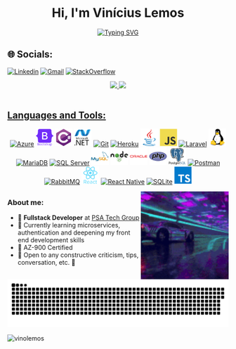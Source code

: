 <h1 align="center">Hi, I'm Vinícius Lemos</h1>
<center><a href="https://git.io/typing-svg"><img src="https://readme-typing-svg.demolab.com?font=Fira+Code&pause=1000&width=435&lines=Welcome!" alt="Typing SVG" /></a></center>

 
## 🌐 Socials:

[![Linkedin](https://img.shields.io/badge/-LinkedIn-%230077B5?style=for-the-badge&logo=linkedin&logoColor=white)](https://linkedin.com/in/vinolemos") [![Gmail](https://img.shields.io/badge/-Gmail-%23333?style=for-the-badge&logo=gmail&logoColor=white)](mailto:vlemosdeoliveira@gmail.com) [![StackOverflow](https://img.shields.io/badge/stack%20overflow-FE7A16?logo=stack-overflow&logoColor=white&style=for-the-badge)](https://stackoverflow.com/users/20768508/vinolemos)

 <div align="center">
  <a href="https://github.com/VinoLemos">
  <img height="180em" src="https://github-readme-stats.vercel.app/api?username=VinoLemos&show_icons=true&theme=tokyonight&include_all_commits=true&count_private=true&card_width=299.8"/>
  <img height="180em" src="https://github-readme-stats.vercel.app/api/top-langs/?username=VinoLemos&layout=compact&hide=blade,scss,shell&hide_progress=true&langs_count=10&theme=tokyonight&card_width=300"/>
</div>
 <div style="display: inline_block"><br>
  
## Languages and Tools:
<div align="center">

[<img src="https://www.vectorlogo.zone/logos/microsoft_azure/microsoft_azure-icon.svg" alt="Azure" width="40" height="40">](https://azure.microsoft.com/en-in/)
[<img src="https://raw.githubusercontent.com/devicons/devicon/master/icons/bootstrap/bootstrap-plain-wordmark.svg" alt="Bootstrap" width="40" height="40">](https://getbootstrap.com)
[<img src="https://raw.githubusercontent.com/devicons/devicon/master/icons/csharp/csharp-original.svg" alt="C#" width="40" height="40">](https://www.w3schools.com/cs/)
[<img src="https://raw.githubusercontent.com/devicons/devicon/master/icons/dot-net/dot-net-original-wordmark.svg" alt=".NET" width="40" height="40">](https://dotnet.microsoft.com/)
[<img src="https://www.vectorlogo.zone/logos/git-scm/git-scm-icon.svg" alt="Git" width="40" height="40">](https://git-scm.com/)
[<img src="https://cdn.jsdelivr.net/gh/devicons/devicon@latest/icons/heroku/heroku-plain-wordmark.svg" alt="Heroku" width="40" height="40">](https://heroku.com)
[<img src="https://raw.githubusercontent.com/devicons/devicon/master/icons/java/java-original.svg" alt="Java" width="40" height="40">](https://www.java.com)
[<img src="https://raw.githubusercontent.com/devicons/devicon/master/icons/javascript/javascript-original.svg" alt="JavaScript" width="40" height="40">](https://developer.mozilla.org/en-US/docs/Web/JavaScript)
[<img src="https://img.icons8.com/?size=100&id=hUvxmdu7Rloj&format=png&color=000000" alt="Laravel" width="40" height="40">](https://laravel.com/)
[<img src="https://raw.githubusercontent.com/devicons/devicon/master/icons/linux/linux-original.svg" alt="Linux" width="40" height="40">](https://www.linux.org/)
[<img src="https://www.vectorlogo.zone/logos/mariadb/mariadb-icon.svg" alt="MariaDB" width="40" height="40">](https://mariadb.org/)
[<img src="https://www.svgrepo.com/show/303229/microsoft-sql-server-logo.svg" alt="SQL Server" width="40" height="40">](https://www.microsoft.com/en-us/sql-server)
[<img src="https://raw.githubusercontent.com/devicons/devicon/master/icons/mysql/mysql-original-wordmark.svg" alt="MySQL" width="40" height="40">](https://www.mysql.com/)
[<img src="https://raw.githubusercontent.com/devicons/devicon/master/icons/nodejs/nodejs-original-wordmark.svg" alt="Node.js" width="40" height="40">](https://nodejs.org)
[<img src="https://raw.githubusercontent.com/devicons/devicon/master/icons/oracle/oracle-original.svg" alt="Oracle" width="40" height="40">](https://www.oracle.com/)
[<img src="https://raw.githubusercontent.com/devicons/devicon/master/icons/php/php-original.svg" alt="PHP" width="40" height="40">](https://www.php.net)
[<img src="https://raw.githubusercontent.com/devicons/devicon/master/icons/postgresql/postgresql-original-wordmark.svg" alt="PostgreSQL" width="40" height="40">](https://www.postgresql.org)
[<img src="https://www.vectorlogo.zone/logos/getpostman/getpostman-icon.svg" alt="Postman" width="40" height="40">](https://postman.com)
[<img src="https://www.vectorlogo.zone/logos/rabbitmq/rabbitmq-icon.svg" alt="RabbitMQ" width="40" height="40">](https://www.rabbitmq.com)
[<img src="https://raw.githubusercontent.com/devicons/devicon/master/icons/react/react-original-wordmark.svg" alt="React" width="40" height="40">](https://reactjs.org/)
[<img src="https://reactnative.dev/img/header_logo.svg" alt="React Native" width="40" height="40">](https://reactnative.dev/)
[<img src="https://www.vectorlogo.zone/logos/sqlite/sqlite-icon.svg" alt="SQLite" width="40" height="40">](https://www.sqlite.org/)
[<img src="https://raw.githubusercontent.com/devicons/devicon/master/icons/typescript/typescript-original.svg" alt="TypeScript" width="40" height="40">](https://www.typescriptlang.org/)

</div>
<img align="right" alt="Synthwave" height="200em" src="https://github.com/VinoLemos/VinoLemos/blob/main/synthwave.gif">

##

  <h3>About me: </h3>
  
+ 🔭 **Fullstack Developer** at <a href = "https://psatech.com.br/" target="_blank">PSA Tech Group</a>
+ 🌱 Currently learning microservices, authentication and deepening my front end development skills
+ 📜 AZ-900 Certified
+ 🤔 Open to any constructive criticism, tips, conversation, etc. 🦉

<div align="center"> 
 
 ##

   ![Snake animation](https://github.com/VinoLemos/VinoLemos/blob/output/github-contribution-grid-snake.svg)
     

  </div>
<p align="left"> <img src="https://komarev.com/ghpvc/?username=vinolemos&label=Profile%20views&color=0e75b6&style=flat" alt="vinolemos" /> </p>
